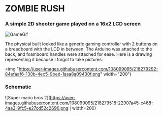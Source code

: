 # ZOMBIE RUSH
### A simple 2D shooter game played on a 16x2 LCD screen

![GameGif](https://user-images.githubusercontent.com/108099095/218278889-e06baaf4-29f5-4594-b747-a7ead2fe918e.gif)

The physical built looked like a generic gaming controller with 2 buttons on a breadboard with the LCD in between. The Arduino was attached to the back, and foamboard handles were attached for ease. Here is a drawing representing it because I forgot to take pictures: 

<img "https://user-images.githubusercontent.com/108099095/218279292-84efaaf6-130b-4ec5-9bed-1aaa8a09430f.png" width="200")

### Schematic
![Super mario bros 2](https://user-images.githubusercontent.com/108099095/218279518-22907a45-c468-4aa3-9fc5-e27cd52c2690.png  | width=200)
